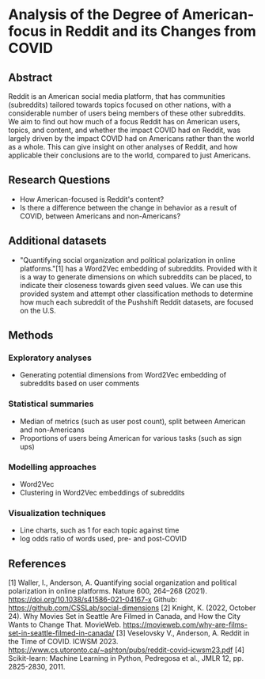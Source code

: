 # Analysis of the Degree of American-focus in Reddit and its Changes from COVID

## Abstract

Reddit is an American social media platform, that has communities (subreddits) tailored towards topics focused on other nations, with a considerable number of users being members of these other subreddits. We aim to find out how much of a focus Reddit has on American users, topics, and content, and whether the impact COVID had on Reddit, was largely driven by the impact COVID had on Americans rather than the world as a whole. This can give insight on other analyses of Reddit, and how applicable their conclusions are to the world, compared to just Americans.



## Research Questions

- How American-focused is Reddit's content?
- Is there a difference between the change in behavior as a result of COVID, between Americans and non-Americans?



## Additional datasets

- "Quantifying social organization and political polarization in online platforms."[1] has a Word2Vec embedding of subreddits. Provided with it is a way to generate dimensions on which subreddits can be placed, to indicate their closeness towards given seed values. We can use this provided system and attempt other classification methods to determine how much each subreddit of the Pushshift Reddit datasets, are focused on the U.S.



## Methods

### Exploratory analyses

- Generating potential dimensions from Word2Vec embedding of subreddits based on user comments

### Statistical summaries

- Median of metrics (such as user post count), split between American and non-Americans
- Proportions of users being American for various tasks (such as sign ups)

### Modelling approaches

- Word2Vec
- Clustering in Word2Vec embeddings of subreddits

### Visualization techniques

- Line charts, such as 1 for each topic against time
- log odds ratio of words used, pre- and post-COVID



## References

[1] Waller, I., Anderson, A. Quantifying social organization and political polarization in online platforms. Nature 600, 264–268 (2021). https://doi.org/10.1038/s41586-021-04167-x
Github: https://github.com/CSSLab/social-dimensions
[2] Knight, K. (2022, October 24). Why Movies Set in Seattle Are Filmed in Canada, and How the City Wants to Change That. MovieWeb. https://movieweb.com/why-are-films-set-in-seattle-filmed-in-canada/
[3] Veselovsky V., Anderson, A. Reddit in the Time of COVID. ICWSM 2023. https://www.cs.utoronto.ca/~ashton/pubs/reddit-covid-icwsm23.pdf
[4] Scikit-learn: Machine Learning in Python, Pedregosa et al., JMLR 12, pp. 2825-2830, 2011.


